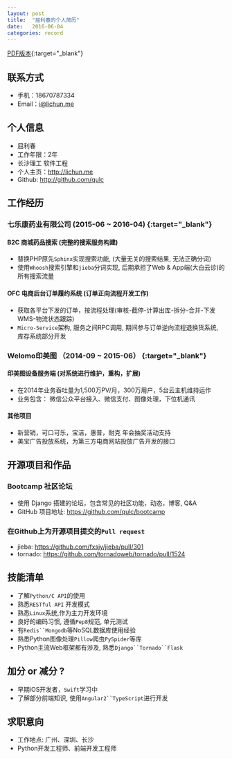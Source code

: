 ```yaml
---
layout: post
title:  "屈利春的个人简历"
date:   2016-06-04
categories: record
---
```

[PDF版本](/resume.pdf){:target="_blank"}

## 联系方式
- 手机：18670787334
- Email：[i@lichun.me](mailto:i@lichun.me)

## 个人信息
- 屈利春
- 工作年限：2年
- 长沙理工 软件工程
- 个人主页：<http://lichun.me>
- Github: <http://github.com/qulc>

## 工作经历

### **七乐康药业有限公司 (2015-06 ~ 2016-04)** [<i class="fa fa-link"></i>](http://7lk.com/){:target="_blank"}

#### **B2C 商城药品搜索 (完整的搜索服务构建)**
- 替换PHP原先`Sphinx`实现搜索功能, (大量无关的搜索结果, 无法正确分词)
- 使用`Whoosh`搜索引擎和`jieba`分词实现, 后期承担了Web & App端(大白云诊)的所有搜索流量

#### **OFC 电商后台订单履约系统 (订单正向流程开发工作)**
- 获取各平台下发的订单，按流程处理(审核-截停-计算出库-拆分-合并-下发WMS-物流状态跟踪)
- `Micro-Service`架构, 服务之间RPC调用, 期间参与订单逆向流程退换货系统, 库存系统部分开发


### **Welomo印美图 （2014-09 ~ 2015-06）** [<i class="fa fa-link"></i>](http://welomo.com/){:target="_blank"}

#### **印美图设备服务端 (对系统进行维护，重构，扩展)**
- 在2014年业务吞吐量为1,500万PV/月，300万用户，5台云主机维持运作
- 业务包含： 微信公众平台接入、微信支付、图像处理，下位机通讯

#### **其他项目**
- 新营销，可口可乐，宝洁，惠普，耐克 年会抽奖活动支持
- 美宝广告投放系统，为第三方电商网站投放广告开发的接口


## 开源项目和作品

### Bootcamp 社区论坛
- 使用 Django 搭建的论坛，包含常见的社区功能，动态，博客, Q&A
- GitHub 项目地址: <https://github.com/qulc/bootcamp>

### 在Github上为开源项目提交的`Pull request`
- jieba: <https://github.com/fxsjy/jieba/pull/301>
- tornado: <https://github.com/tornadoweb/tornado/pull/1524>


## 技能清单
* 了解`Python/C API`的使用
* 熟悉`RESTful API` 开发模式
* 熟悉`Linux`系统,作为主力开发环境
* 良好的编码习惯, 遵循`Pep8`规范, 单元测试
* 有`Redis``Mongodb`等NoSQL数据库使用经验
* 熟悉Python图像处理`Pillow`爬虫`PySpider`等库
* Python主流Web框架都有涉及, 熟悉`Django``Tornado``Flask`

## 加分 or 减分 ?
* 早期iOS开发者，`Swift`学习中
* 了解部分前端知识, 使用`Angular2``TypeScript`进行开发

## 求职意向
* 工作地点: 广州、深圳、长沙
* Python开发工程师、前端开发工程师

